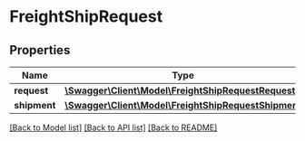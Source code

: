 # FreightShipRequest

## Properties
Name | Type | Description | Notes
------------ | ------------- | ------------- | -------------
**request** | [**\Swagger\Client\Model\FreightShipRequestRequest**](FreightShipRequestRequest.md) |  | 
**shipment** | [**\Swagger\Client\Model\FreightShipRequestShipment**](FreightShipRequestShipment.md) |  | 

[[Back to Model list]](../../README.md#documentation-for-models) [[Back to API list]](../../README.md#documentation-for-api-endpoints) [[Back to README]](../../README.md)

